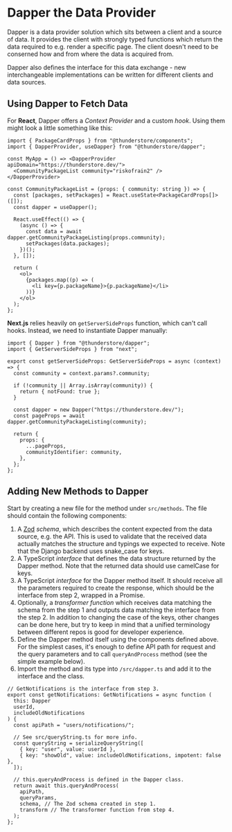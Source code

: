 # Dapper the Data Provider

Dapper is a data provider solution which sits between a client and a
source of data. It provides the client with strongly typed functions
which return the data required to e.g. render a specific page. The
client doesn't need to be conserned how and from where the data is
acquired from.

Dapper also defines the interface for this data exchange - new
interchangeable implementations can be written for different
clients and data sources.

## Using Dapper to Fetch Data

For **React**, Dapper offers a *Context Provider* and a custom *hook*.
Using them might look a little something like this:

```JSX
import { PackageCardProps } from "@thunderstore/components";
import { DapperProvider, useDapper} from "@thunderstore/dapper";

const MyApp = () => <DapperProvider apiDomain="https://thunderstore.dev/">
  <CommunityPackageList community="riskofrain2" />
</DapperProvider>

const CommunityPackageList = (props: { community: string }) => {
  const [packages, setPackages] = React.useState<PackageCardProps[]>([]);
  const dapper = useDapper();

  React.useEffect(() => {
    (async () => {
      const data = await dapper.getCommunityPackageListing(props.community);
      setPackages(data.packages);
    })();
  }, []);

  return (
    <ol>
      {packages.map((p) => (
        <li key={p.packageName}>{p.packageName}</li>
      ))}
    </ol>
  );
};
```

**Next.js** relies heavily on `getServerSideProps` function, which can't
call hooks. Instead, we need to instantiate Dapper manually:

```JS
import { Dapper } from "@thunderstore/dapper";
import { GetServerSideProps } from "next";

export const getServerSideProps: GetServerSideProps = async (context) => {
  const community = context.params?.community;

  if (!community || Array.isArray(community)) {
    return { notFound: true };
  }

  const dapper = new Dapper("https://thunderstore.dev/");
  const pageProps = await dapper.getCommunityPackageListing(community);

  return {
    props: {
      ...pageProps,
      communityIdentifier: community,
    },
  };
};
```

## Adding New Methods to Dapper

Start by creating a new file for the method under `src/methods`. The
file should contain the following components:

1. A [Zod](https://github.com/colinhacks/zod) *schema*, which describes
   the content expected from the data source, e.g. the API. This is used
   to validate that the received data actually matches the structure and
   typings we expected to receive. Note that the Django backend uses
   snake_case for keys.
2. A TypeScript *interface* that defines the data structure returned by
   the Dapper method. Note that the returned data should use camelCase
   for keys.
3. A TypeScript *interface* for the Dapper method itself. It should
   receive all the parameters required to create the response, which
   should be the interface from step 2, wrapped in a Promise.
4. Optionally, a *transformer function* which receives data matching the
   schema from the step 1 and outputs data matching the interface from
   the step 2. In addition to changing the case of the keys, other
   changes can be done here, but try to keep in mind that a unified
   terminology between different repos is good for developer experience.
5. Define the Dapper method itself using the components defined above.
   For the simplest cases, it's enough to define API path for request
   and the query parameters and to call `queryAndProcess` method (see
   the simple example below).
6. Import the method and its type into `/src/dapper.ts` and add it to
   the interface and the class.

```JS
// GetNotifications is the interface from step 3.
export const getNotifications: GetNotifications = async function (
  this: Dapper
  userId,
  includeOldNotifications
) {
  const apiPath = "users/notifications/";

  // See src/queryString.ts for more info.
  const queryString = serializeQueryString([
    { key: "user", value: userId },
    { key: "showOld", value: includeOldNotifications, impotent: false },
  ]);

  // this.queryAndProcess is defined in the Dapper class.
  return await this.queryAndProcess(
    apiPath,
    queryParams,
    schema, // The Zod schema created in step 1.
    transform // The transformer function from step 4.
  );
};
```
